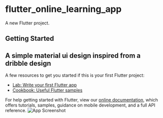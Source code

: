# flutter_online_learning_app

A new Flutter project.

## Getting Started
## A simple material ui design inspired from a dribble design

A few resources to get you started if this is your first Flutter project:

- [Lab: Write your first Flutter app](https://flutter.dev/docs/get-started/codelab)
- [Cookbook: Useful Flutter samples](https://flutter.dev/docs/cookbook)

For help getting started with Flutter, view our
[online documentation](https://flutter.dev/docs), which offers tutorials,
samples, guidance on mobile development, and a full API reference.
![App Screenshot](https://github.com/CyberCadence/UI-design/blob/master/ezgif.com-gif-maker.gif?raw=true)

